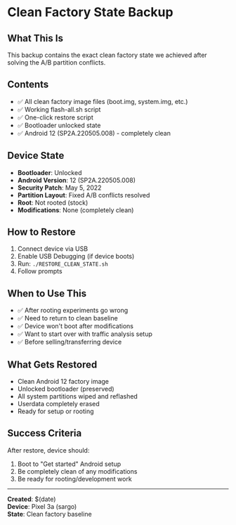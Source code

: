 # Clean Factory State Backup

## What This Is
This backup contains the exact clean factory state we achieved after solving the A/B partition conflicts.

## Contents
- ✅ All clean factory image files (boot.img, system.img, etc.)
- ✅ Working flash-all.sh script 
- ✅ One-click restore script
- ✅ Bootloader unlocked state
- ✅ Android 12 (SP2A.220505.008) - completely clean

## Device State
- **Bootloader**: Unlocked
- **Android Version**: 12 (SP2A.220505.008) 
- **Security Patch**: May 5, 2022
- **Partition Layout**: Fixed A/B conflicts resolved
- **Root**: Not rooted (stock)
- **Modifications**: None (completely clean)

## How to Restore
1. Connect device via USB
2. Enable USB Debugging (if device boots)
3. Run: `./RESTORE_CLEAN_STATE.sh`
4. Follow prompts

## When to Use This
- ✅ After rooting experiments go wrong
- ✅ Need to return to clean baseline
- ✅ Device won't boot after modifications
- ✅ Want to start over with traffic analysis setup
- ✅ Before selling/transferring device

## What Gets Restored
- Clean Android 12 factory image
- Unlocked bootloader (preserved)
- All system partitions wiped and reflashed
- Userdata completely erased
- Ready for setup or rooting

## Success Criteria
After restore, device should:
1. Boot to "Get started" Android setup
2. Be completely clean of any modifications
3. Be ready for rooting/development work

---
**Created**: $(date)  
**Device**: Pixel 3a (sargo)  
**State**: Clean factory baseline
